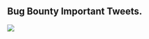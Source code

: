 ## Bug Bounty Important Tweets.

<a href="#"><img src="https://twitter.com/404death/status/1464102960372224003"/></a>
